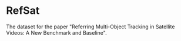 # RefSat
The dataset for the paper "Referring Multi-Object Tracking in Satellite Videos: A New Benchmark and Baseline".
